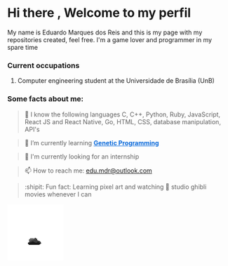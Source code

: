 # Hi there , Welcome to my perfil

My name is Eduardo Marques dos Reis and this is my page with my repositories created, feel free. I'm a game lover and programmer in my spare time

### **Current occupations**

1.  Computer engineering student at the Universidade de Brasília (UnB)

### Some facts about me:

> 🧠 I know the following languages C, C++, Python, Ruby, JavaScript, React JS and React Native, Go, HTML, CSS, database manipulation, API's

> 📔 I’m currently learning **<a style="color:#0969DA" href="https://en.wikipedia.org/wiki/Genetic_programming#:~:text=In%20artificial%20intelligence%2C%20genetic%20programming,to%20the%20population%20of%20programs.">Genetic Programming</a>**

> 💭 I'm currently looking for an internship

<!-- - :vhs: I also use GitLab: <a href="https://gitlab.com/EduardoMdR">Profile</a> -->

> 📫 How to reach me: edu.mdr@outlook.com

> :shipit: Fun fact: Learning pixel art and watching :movie_camera: studio ghibli movies whenever I can

![explosion](https://github.com/EduardoMdR/EduardoMdR/blob/master/particulas%202.gif)
